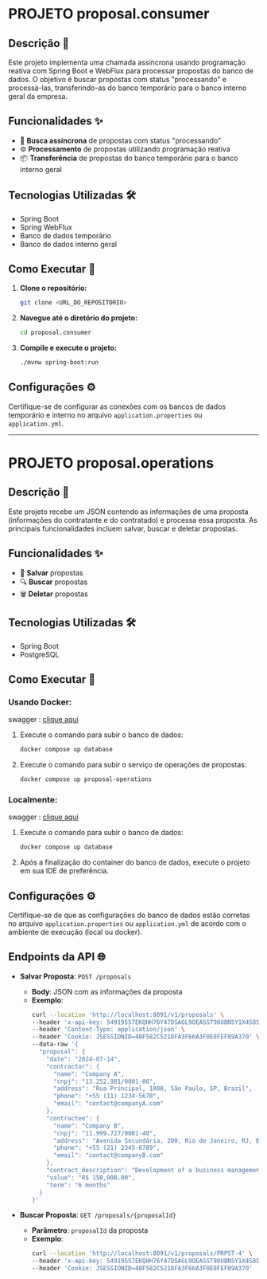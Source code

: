 # PROJETO proposal.consumer

## Descrição 📄

Este projeto implementa uma chamada assíncrona usando programação reativa com Spring Boot e WebFlux para processar propostas do banco de dados. O objetivo é buscar propostas com status "processando" e processá-las, transferindo-as do banco temporário para o banco interno geral da empresa.

## Funcionalidades ✨

- 🔄 **Busca assíncrona** de propostas com status "processando"
- ⚙️ **Processamento** de propostas utilizando programação reativa
- 📦 **Transferência** de propostas do banco temporário para o banco interno geral

## Tecnologias Utilizadas 🛠️

- Spring Boot
- Spring WebFlux
- Banco de dados temporário
- Banco de dados interno geral

## Como Executar 🚀

1. **Clone o repositório:**
    ```bash
    git clone <URL_DO_REPOSITORIO>
    ```

2. **Navegue até o diretório do projeto:**
    ```bash
    cd proposal.consumer
    ```

3. **Compile e execute o projeto:**
    ```bash
    ./mvnw spring-boot:run
    ```

## Configurações ⚙️

Certifique-se de configurar as conexões com os bancos de dados temporário e interno no arquivo `application.properties` ou `application.yml`.

---

# PROJETO proposal.operations

## Descrição 📄

Este projeto recebe um JSON contendo as informações de uma proposta (informações do contratante e do contratado) e processa essa proposta. As principais funcionalidades incluem salvar, buscar e deletar propostas.

## Funcionalidades ✨

- 💾 **Salvar** propostas
- 🔍 **Buscar** propostas
- 🗑️ **Deletar** propostas

## Tecnologias Utilizadas 🛠️

- Spring Boot
- PostgreSQL

## Como Executar 🚀

### Usando Docker:

swagger : [clique aqui](http://localhost:91/swagger-ui/index.html)


1. Execute o comando para subir o banco de dados:
    ```bash
    docker compose up database
    ```
2. Execute o comando para subir o serviço de operações de propostas:
    ```bash
    docker compose up proposal-operations
    ```

### Localmente:

swagger : [clique aqui](http://localhost:8091/swagger-ui/index.html)

1. Execute o comando para subir o banco de dados:
    ```bash
    docker compose up database
    ```
2. Após a finalização do container do banco de dados, execute o projeto em sua IDE de preferência.

## Configurações ⚙️

Certifique-se de que as configurações do banco de dados estão corretas no arquivo `application.properties` ou `application.yml` de acordo com o ambiente de execução (local ou docker).

## Endpoints da API 🌐

- **Salvar Proposta**: `POST /proposals`
    - **Body**: JSON com as informações da proposta
    - **Exemplo**:
        ```bash
        curl --location 'http://localhost:8091/v1/proposals' \
        --header 'x-api-key: 54919557EKQHH76Y47DSAGL9OEASST98UBN5Y1X4S8SAW9DXGT2OE5RMCXQAOIBZ' \
        --header 'Content-Type: application/json' \
        --header 'Cookie: JSESSIONID=48F582C5218FA3F66A3F0E8FEF09A370' \
        --data-raw '{
          "proposal": {
            "date": "2024-07-14",
            "contractor": {
              "name": "Company A",
              "cnpj": "13.252.981/0001-06",
              "address": "Rua Principal, 1000, São Paulo, SP, Brazil",
              "phone": "+55 (11) 1234-5678",
              "email": "contact@companyA.com"
            },
            "contractee": {
              "name": "Company B",
              "cnpj": "11.999.727/0001-40",
              "address": "Avenida Secundária, 200, Rio de Janeiro, RJ, Brazil",
              "phone": "+55 (21) 2345-6789",
              "email": "contact@companyB.com"
            },
            "contract_description": "Development of a business management system to automate internal processes and improve operational efficiency.",
            "value": "R$ 150,000.00",
            "term": "6 months"
          }
        }'
        ```

- **Buscar Proposta**: `GET /proposals/{proposalId}`
    - **Parâmetro**: `proposalId` da proposta
    - **Exemplo**:
        ```bash
        curl --location 'http://localhost:8091/v1/proposals/PRPST-4' \
        --header 'x-api-key: 54919557EKQHH76Y47DSAGL9OEASST98UBN5Y1X4S8SAW9DXGT2OE5RMCXQAOIBZ' \
        --header 'Cookie: JSESSIONID=48F582C5218FA3F66A3F0E8FEF09A370'
        ```

